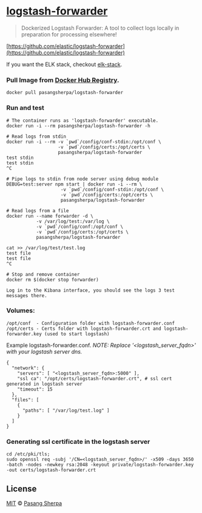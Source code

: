 # [logstash-forwarder](https://github.com/pasangsherpa/logstash-forwarder)

> Dockerized Logstash Forwarder: A tool to collect logs locally in preparation for processing elsewhere!

[https://github.com/elastic/logstash-forwarder](https://github.com/elastic/logstash-forwarder)

If you want the ELK stack, checkout [elk-stack](https://github.com/pasangsherpa/elk-stack).

### Pull Image from [Docker Hub Registry][1].

    docker pull pasangsherpa/logstash-forwarder

### Run and test

    # The container runs as 'logstash-forwarder' executable. 
    docker run -i --rm pasangsherpa/logstash-forwarder -h

    # Read logs from stdin
    docker run -i --rm -v `pwd`/config/conf-stdin:/opt/conf \
                       -v `pwd`/config/certs:/opt/certs \
                       pasangsherpa/logstash-forwarder
    test stdin
    test stdin
    ^C

    # Pipe logs to stdin from node server using debug module
    DEBUG=test:server npm start | docker run -i --rm \
                        -v `pwd`/config/conf-stdin:/opt/conf \
                        -v `pwd`/config/certs:/opt/certs \
                        pasangsherpa/logstash-forwarder

    # Read logs from a file
    docker run --name forwarder -d \
               -v /var/log/test:/var/log \
               -v `pwd`/config/conf:/opt/conf \
               -v `pwd`/config/certs:/opt/certs \
               pasangsherpa/logstash-forwarder

    cat >> /var/log/test/test.log
    test file
    test file
    ^C

    # Stop and remove container
    docker rm $(docker stop forwarder)

    Log in to the Kibana interface, you should see the logs 3 test messages there.

### Volumes:

    /opt/conf  - Configuration folder with logstash-forwarder.conf
    /opt/certs - Certs folder with logstash-forwarder.crt and logstash-forwarder.key (used to start logstash)

Example logstash-forwarder.conf. *NOTE: Replace '<logstash_server_fqdn>' with your logstash server dns.*

    {
      "network": {
        "servers": [ "<logstash_server_fqdn>:5000" ],
        "ssl ca": "/opt/certs/logstash-forwarder.crt", # ssl cert generated in logstash server
        "timeout": 15
      },
      "files": [
        {
          "paths": [ "/var/log/test.log" ]
        }
      ]
    }

### Generating ssl certificate in the logstash server

    cd /etc/pki/tls;
    sudo openssl req -subj '/CN=<logstash_server_fqdn>/' -x509 -days 3650 -batch -nodes -newkey rsa:2048 -keyout private/logstash-forwarder.key -out certs/logstash-forwarder.crt


## License

[MIT](http://opensource.org/licenses/MIT) © [Pasang Sherpa](https://github.com/pasangsherpa)


[1]: https://registry.hub.docker.com/u/pasangsherpa/kibana/